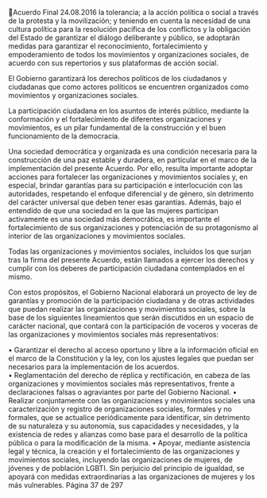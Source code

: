 Acuerdo Final 
24.08.2016 
la tolerancia; a la acción política o social a través de la protesta y la movilización; y teniendo en cuenta la 
necesidad de una cultura política para la resolución pacífica de los conflictos y la obligación del Estado de 
garantizar  el  diálogo  deliberante  y  público,  se  adoptarán  medidas  para  garantizar  el  reconocimiento, 
fortalecimiento y empoderamiento de todos los movimientos y organizaciones sociales, de acuerdo con 
sus repertorios y sus plataformas de acción social. 
 
El Gobierno garantizará los derechos políticos de los ciudadanos y ciudadanas que como actores políticos 
se encuentren organizados como movimientos y organizaciones sociales. 
 
La  participación  ciudadana  en  los  asuntos  de  interés  público,  mediante  la  conformación  y  el 
fortalecimiento de diferentes organizaciones y movimientos, es un pilar fundamental de la construcción 
y el buen funcionamiento de la democracia. 
 
Una  sociedad  democrática  y  organizada  es  una  condición  necesaria  para  la  construcción  de  una  paz 
estable y duradera, en particular en el marco de la implementación del presente Acuerdo. Por ello, resulta 
importante  adoptar  acciones  para  fortalecer  las  organizaciones  y  movimientos  sociales  y,  en  especial, 
brindar  garantías  para  su  participación  e  interlocución  con  las  autoridades,  respetando  el  enfoque 
diferencial y de género, sin detrimento del carácter universal que deben tener esas garantías. Además, 
bajo el entendido de que una sociedad en la que las mujeres participan activamente es una sociedad más 
democrática, es importante el fortalecimiento de sus organizaciones y potenciación de su protagonismo 
al interior de las organizaciones y movimientos sociales. 
 
Todas  las  organizaciones  y  movimientos  sociales,  incluidos  los  que  surjan  tras  la  firma  del  presente 
Acuerdo,  están  llamados  a  ejercer  los  derechos  y  cumplir  con  los  deberes  de  participación  ciudadana 
contemplados en el mismo. 
 
Con estos propósitos, el Gobierno Nacional elaborará un proyecto de ley de garantías y promoción de la 
participación  ciudadana  y  de  otras  actividades  que  puedan  realizar  las  organizaciones  y  movimientos 
sociales,  sobre  la  base  de  los  siguientes  lineamientos  que  serán  discutidos  en  un  espacio  de  carácter 
nacional,  que  contará  con  la  participación  de  voceros  y  voceras  de  las  organizaciones  y  movimientos 
sociales más representativos:  
 
• Garantizar  el  derecho  al  acceso  oportuno  y  libre  a  la  información  oficial  en  el  marco  de  la 
Constitución y la ley, con los ajustes legales que puedan ser necesarios para la implementación 
de los acuerdos.  
• Reglamentación  del  derecho  de  réplica  y  rectificación,  en  cabeza  de  las  organizaciones  y 
movimientos sociales más representativos, frente a declaraciones falsas o agraviantes por parte 
del Gobierno Nacional. 
• Realizar  conjuntamente  con  las  organizaciones  y  movimientos  sociales  una  caracterización  y 
registro de organizaciones sociales, formales y no formales, que se actualice periódicamente para 
identificar, sin detrimento de su naturaleza y su autonomía, sus capacidades y necesidades, y la 
existencia  de  redes  y  alianzas  como  base  para  el  desarrollo  de  la  política  pública  o  para  la 
modificación de la misma. 
• Apoyar, mediante asistencia legal y técnica, la creación y el fortalecimiento de las organizaciones 
y  movimientos  sociales,  incluyendo  las  organizaciones  de  mujeres,  de  jóvenes  y  de  población 
LGBTI.  Sin  perjuicio  del  principio  de  igualdad,  se  apoyará  con  medidas  extraordinarias  a  las 
organizaciones de mujeres y los más vulnerables. 
Página 37 de 297 
 

